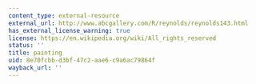 ```yaml
---
content_type: external-resource
external_url: http://www.abcgallery.com/R/reynolds/reynolds143.html
has_external_license_warning: true
license: https://en.wikipedia.org/wiki/All_rights_reserved
status: ''
title: painting
uid: 8e70fcbb-d3bf-47c2-aae6-c9a6ac79864f
wayback_url: ''
---
```

